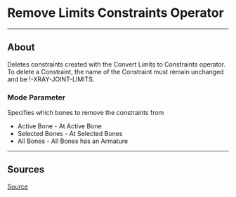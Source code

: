 # Remove Limits Constraints Operator

___

## About

Deletes constraints created with the Convert Limits to Constraints operator. To delete a Constraint, the name of the Constraint must remain unchanged and be !-XRAY-JOINT-LIMITS.

### Mode Parameter

Specifies which bones to remove the constraints from

- Active Bone - At Active Bone
- Selected Bones - At Selected Bones
- All Bones - All Bones has an Armature

___

## Sources

[Source](https://github.com/PavelBlend/blender-xray/wiki/Operator-Remove-Limits-Constraints#%D0%9E%D0%BF%D0%B5%D1%80%D0%B0%D1%82%D0%BE%D1%80-Remove-Limits-Constraints)
